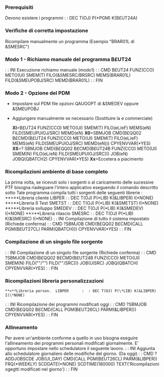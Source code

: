 ### Prerequisiti
Devono esistere i programmi
 :  : DEC T(OJ) P(\*PGM) K(B£UT24A)

### Verifiche di corretta impostazione
Ricompilare manualmente un programma (Esempio "BRAR01L di &SMESRC")

### Modo 1 - Richiamo manuale del programma B£UT24
  :  : INI    Esecuzione richiamo manuale (modo1)
  :  : CMD B£UT24 FUNZ(CCO) METO(UI) SMEM(T) FILO(&SMESRC/BRSRC)  MEMS(BRAR01L) FILD(&SMEUPOBJ/SRC) MEMD(BRAR01L)
  :  : FIN

 ### Modo 2 - Opzione del PDM
-  Impostare sul PDM file opzioni QAUOOPT di &SMEDEV oppure &SMEUPOBJ
-  Aggiungere manualmente se necessario (Sostituire la e commerciale)

      **XI**=B£UT24 FUNZ(CCO) METO(UI) SMEM(T) FILO(eL/eF) MEMS(eN) FILD(SMEUPUIOJ/SRC) MEMD(eN)
      **X0**=SBMJOB CMD(B£QQ02 B£CMD(B£UT24 FUNZ(CCO) METO(UI) SMEM(T) FILO(eL/eF) MEMS(eN) FILD(SMEUPUIOJ/SRC) MEMD(eN))) CPYENVVAR(\*YES)
      **XS**=? SBMJOB CMD(B£QQ02 B£CMD(B£UT24B FUNZ(CCO) METO(UI) SMEM(N) FILO(eL/eN) FILD(SMEUPUIOJ/SRC))) JOB(eN) JOBQ(QBATCH2) CPYENVVAR(\*YES)
      **Xx**=Eccetera a piacimento

### Ricompilazioni ambiente di base completo
La prima volta, se ricevuti solo i sorgenti o al caricamento delle sucessive PTF bisogna riadeguare l'intero applicativo eseguendo il comando descritto sotto
Tale programma compila tutti i sorgenti delle seguenti librerie : 
    **>**Libreria cliente  LIBPER      :  : DEC T(OJ) P(\*LIB) K(&LIBPER) I(\*NONE)
    **>**Libreria ß Test   SMETST      :  : DEC T(OJ) P(\*LIB) K(&SMETST) I(\*NONE)
    **>**Libreria sviluppo SMEDEV      :  : DEC T(OJ) P(\*LIB) K(&SMEDEV) I(\*NONE)
    **>**Libreria rilascio SMESRC      :  : DEC T(OJ) P(\*LIB) K(&SMESRC) I(\*NONE)
  :  : INI   Compilazione di tutto il sistema impostato (Richiede conferma)
  :  : CMD ?SBMJOB CMD(B£QQ02 B£CMD(CALL PGM(B£UT27CL) PARM(QBATCH))) CPYENVVAR(\*YES)
  :  : FIN
 ### Compilazione di un singolo file sorgente
  :  : INI   Compilazione di un singolo file sorgente (Richiede conferma)
  :  : CMD ?SBMJOB CMD(B£QQ02 B£CMD(B£UT24B FUNZ(CCO) METO(UI) SMEM(N) FILO("<MyLib>"/"<MyFile>") FILD("<MyLbUI>"/SRC))) JOB(UISRC) JOBQ(QBATCH) CPYENVVAR(\*YES)
  :  : FIN

### Ricompilazioni libreria personalizzazioni
    **>**Libreria person.  LIBPER      :  : DEC T(OJ) P(\*LIB) K(&LIBPER) I(\*NONE)
  :  : INI   Ricompilazione dei programmi modificati oggi
  :  : CMD ?SBMJOB CMD(B£QQ02 B£CMD(CALL PGM(B£UT26CL) PARM(&LIBPER))) CPYENVVAR(\*YES)
  :  : FIN

### Allineamento
Per avere un'ambiente conforme a quello in uso bisogna eseguire l'allineamento dei programmi personali modificati giornalmente. E' opportuno impostare nello schedulatore il seguente lavoro.
  :  : INI   Aggiunta allo schedulatore giornaliero delle modifiche del giorno. (Da oggi)
  :  : CMD ?ADDJOBSCDE JOB(UI_DAY) CMD(CALL PGM(B£UT26CL) PARM(&LIBPER))
 FRQ(\*WEEKLY) SCDDATE(\*NONE) SCDTIME(180000)
 TEXT('Ricompilazioni ogegtti modificati nel giorno')
  :  : FIN
